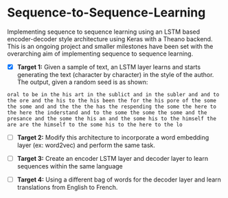 # Sequence-to-Sequence-Learning
Implementing sequence to sequence learning using an LSTM based encoder-decoder style architecture using Keras with a Theano backend. This is an ongoing project and smaller milestones have been set with the overarching aim of implementing sequence to sequence learning.

- [x] **Target 1:** 
Given a sample of text, an LSTM layer learns and starts generating the text (character by character) in the style of the author. The output, given a random seed is as shown:

`oral to be in the his art in the sublict and in the subler and and to the ore and the his to the his been the for the his pore of the some the some and and the the the has the respending the some the here to the here the inderstand and to the some the some the some and the presance and the some the his an and the some his to the himself the are are the himself to the some his to the here to the lo`

- [ ] **Target 2:**
Modify this architecture to incorporate a word embedding layer (ex: word2vec) and perform the same task.

- [ ] **Target 3:**
Create an encoder LSTM layer and decoder layer to learn sequences within the same language

- [ ] **Target 4:**
Using a different bag of words for the decoder layer and learn translations from English to French.
